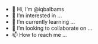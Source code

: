 - 👋 Hi, I’m @iqbalbams
- 👀 I’m interested in ...
- 🌱 I’m currently learning ...
- 💞️ I’m looking to collaborate on ...
- 📫 How to reach me ...

<!---
iqbalbams/iqbalbams is a ✨ special ✨ repository because its `README.md` (this file) appears on your GitHub profile.
You can click the Preview link to take a look at your changes.
--->
